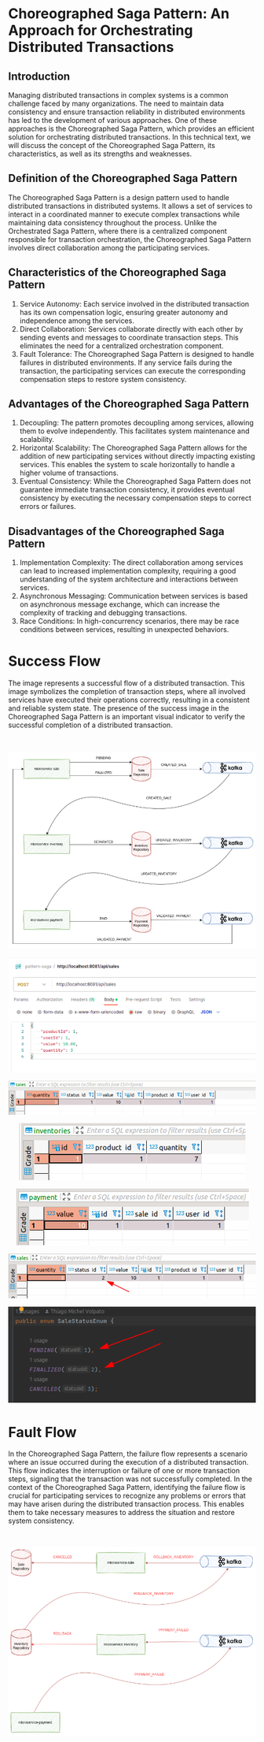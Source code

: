 # Choreographed Saga Pattern: An Approach for Orchestrating Distributed Transactions

## Introduction
Managing distributed transactions in complex systems is a common challenge faced by many organizations. The need to maintain data consistency and ensure transaction reliability in distributed environments has led to the development of various approaches. One of these approaches is the Choreographed Saga Pattern, which provides an efficient solution for orchestrating distributed transactions. In this technical text, we will discuss the concept of the Choreographed Saga Pattern, its characteristics, as well as its strengths and weaknesses.

## Definition of the Choreographed Saga Pattern
The Choreographed Saga Pattern is a design pattern used to handle distributed transactions in distributed systems. It allows a set of services to interact in a coordinated manner to execute complex transactions while maintaining data consistency throughout the process. Unlike the Orchestrated Saga Pattern, where there is a centralized component responsible for transaction orchestration, the Choreographed Saga Pattern involves direct collaboration among the participating services.

## Characteristics of the Choreographed Saga Pattern
1. Service Autonomy: Each service involved in the distributed transaction has its own compensation logic, ensuring greater autonomy and independence among the services.
2. Direct Collaboration: Services collaborate directly with each other by sending events and messages to coordinate transaction steps. This eliminates the need for a centralized orchestration component.
3. Fault Tolerance: The Choreographed Saga Pattern is designed to handle failures in distributed environments. If any service fails during the transaction, the participating services can execute the corresponding compensation steps to restore system consistency.

## Advantages of the Choreographed Saga Pattern
1. Decoupling: The pattern promotes decoupling among services, allowing them to evolve independently. This facilitates system maintenance and scalability.
2. Horizontal Scalability: The Choreographed Saga Pattern allows for the addition of new participating services without directly impacting existing services. This enables the system to scale horizontally to handle a higher volume of transactions.
3. Eventual Consistency: While the Choreographed Saga Pattern does not guarantee immediate transaction consistency, it provides eventual consistency by executing the necessary compensation steps to correct errors or failures.

## Disadvantages of the Choreographed Saga Pattern
1. Implementation Complexity: The direct collaboration among services can lead to increased implementation complexity, requiring a good understanding of the system architecture and interactions between services.
2. Asynchronous Messaging: Communication between services is based on asynchronous message exchange, which can increase the complexity of tracking and debugging transactions.
3. Race Conditions: In high-concurrency scenarios, there may be race conditions between services, resulting in unexpected behaviors.

# Success Flow

The image represents a successful flow of a distributed transaction. This image symbolizes the completion of transaction steps, where all involved services have executed their operations correctly, resulting in a consistent and reliable system state. The presence of the success image in the Choreographed Saga Pattern is an important visual indicator to verify the successful completion of a distributed transaction.

<br />

<p align="center">
  <img src="/img/success_flow.png" alt="success-flow" />
</p>

<p align="center">
  <img src="/img/postman.png" alt="success-flow" />
</p>

<p align="center">
  <img src="/img/case_success/sale_table.png" alt="success-flow" />
</p>

<p align="center">
  <img src="/img/case_success/inventories_table.png" alt="success-flow" />
</p>

<p align="center">
  <img src="/img/case_success/payment_table.png" alt="success-flow" />
</p>

<p align="center">
  <img src="/img/case_success/sale_table_2.png" alt="success-flow" />
</p>

<p align="center">
  <img src="/img/case_success/sale_status.png" alt="success-flow" />
</p>

# Fault Flow

In the Choreographed Saga Pattern, the failure flow represents a scenario where an issue occurred during the execution of a distributed transaction. This flow indicates the interruption or failure of one or more transaction steps, signaling that the transaction was not successfully completed. In the context of the Choreographed Saga Pattern, identifying the failure flow is crucial for participating services to recognize any problems or errors that may have arisen during the distributed transaction process. This enables them to take necessary measures to address the situation and restore system consistency.

<br />

<p align="center">
  <img src="/img/fault_flow.png" alt="fault-flow" />
</p>
